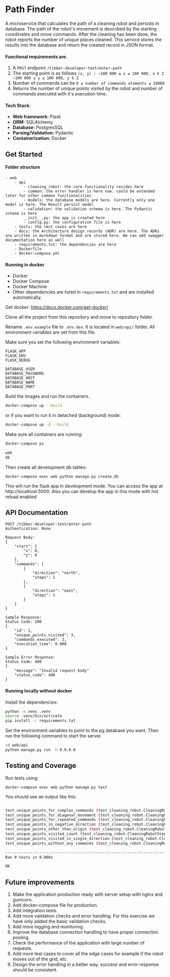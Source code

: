 # Path Finder

A microservice that calculates the path of a cleaning robot and persists in database. The path of the robot's movement is described by the starting coordinates and move commands. After the cleaning has been done, the robot reports the number of unique places cleaned. This service stores the results into the database and return the created record in JSON format.

#### Functional requirements are.

1. A ```POST``` endpoint ```/tibber-developer-test/enter-path```
2. The starting point is as follows
```(x, y) : −100 000 ≤ x ≤ 100 000, x ∈ Z −100 000 ≤ y ≤ 100 000, y ∈ Z```
3. Number of commands can be ```0 ≤ number of commands elements ≤ 10000```
4. Returns the number of unique points visited by the robot and number of commands executed with it's execution time.


#### Tech Stack:

 - **Web framework:** Flask
 - **ORM:** SQLAlchemy
 - **Database:** PostgresSQL
 - **Parsing/Validation:** Pydantic
 - **Containerization:** Docker





## Get Started

#### Folder structure

```
- web
    - api
        - cleaning_robot: the core functionality resides here
        - common: the error handler is here now. could be extended later for other common functionalities
        - models: the database models are here. Currently only one model is here. The Result persist model
        - validation: the validation schema is here. The Pydantic schema is here
        __init__.py: the app is created here
        - config.py: the configuration file is here
    - tests: the test cases are here
    - docs: the Architecture design records (ADR) are here. The ADRs are written in markdown format and are stored here. We can add swagger documentation here as well
    - requirements.txt: the dependencies are here
    - Dockerfile
    - docker-compose.yml
```

#### Running in docker

* Docker
* Docker Compose
* Docker Machine
* Other dependencies are listed in `requirements.txt` and are installed automatically.

Get docker: https://docs.docker.com/get-docker/

Clone all the project from this repository and move to repository folder.

Rename `.env.example` file to `.env.dev`. It is located in ```web/api/``` folder. All environment variables are set from this file.

Make sure you set the following environment variables:

    FLASK_APP
    FLASK_ENV
    FLASK_DEBUG

    DATABASE_USER
    DATABASE_PASSWORD
    DATABASE_HOST
    DATABASE_NAME
    DATABASE_PORT


Build the images and run the containers.
```bash
docker-compose up --build
```

or if you want to run it in detached (background) mode:
```bash
docker-compose up -d --build
```
Make sure all containers are running:
```bash
docker-compose ps
```
```bash                                                                       
web
db                                                      
```

Then create all development db tables:

```docker
docker-compose exec web python manage.py create_db
```

This will run the flask app in development mode. You can access the app at http://localhost:5000. Also you can develop the app in this mode with hot reload enabled.

## API Documentation
```
POST /tibber-developer-test/enter-path
Authentication: None

Request Body:
{
    "start": {
        "x": 0,
        "y": 0
    },
    "commands": [
        {
            "direction": "north",
            "steps": 1
        },
        {
            "direction": "east",
            "steps": 1
        }
    ]
}

Sample Response:
Status Code: 200
{
    "id": 1,
    "unique_points_visited": 3,
    "commands_executed": 2,
    "execution_time": 0.000
}

Sample Error Response:
Status Code: 400
{
    "message": "Invalid request body"
    "status_code": 400
}
```

#### Running locally without docker
Install the dependencies:
```bash
python -m venv .venv
source .venv/bin/activate
pip install -r requirements.txt
```
Set the environment variables to point to the pg database you want. Then run the following command to start the server.

```bash
cd web/api
python manage.py run -h 0.0.0.0

```


## Testing and Coverage

Run tests using:
```docker
docker-compose exec web python manage.py test
```
You should see an output like this:
```bash

test_unique_points_for_complex_commands (test_cleaning_robot.CleaningRobotStepCounterTest) ... ok
test_unique_points_for_diagonal_movement (test_cleaning_robot.CleaningRobotStepCounterTest) ... ok
test_unique_points_for_repeated_commands (test_cleaning_robot.CleaningRobotStepCounterTest) ... ok
test_unique_points_in_negative_direction (test_cleaning_robot.CleaningRobotStepCounterTest) ... ok
test_unique_points_other_than_origin (test_cleaning_robot.CleaningRobotStepCounterTest) ... ok
test_unique_points_visited_count (test_cleaning_robot.CleaningRobotStepCounterTest) ... ok
test_unique_points_visited_in_single_direction (test_cleaning_robot.CleaningRobotStepCounterTest) ... ok
test_unique_points_without_any_commands (test_cleaning_robot.CleaningRobotStepCounterTest) ... ok

----------------------------------------------------------------------
Ran 8 tests in 0.000s

OK
```

## Future improvements

1. Make the application production ready with server setup with nginx and gunicorn. 
2. Add docker-compose file for production.
3. Add integration tests.
4. Add more validation checks and error handling. For this exercise we have only added the basic validation checks.
5. Add more logging and monitoring.
6. Improve the database connection handling to have proper connection pooling.
7. Check the performance of the application with large number of requests.
8. Add more test cases to cover all the edge cases for example if the robot moves out of the grid, etc.
9. Design the error handling in a better way. success and error response should be consistent.
